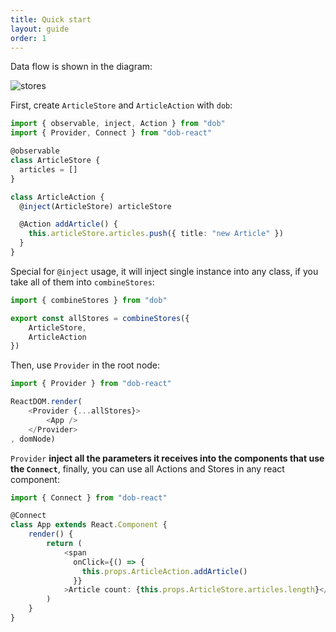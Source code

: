```yaml
---
title: Quick start
layout: guide
order: 1
---
```


Data flow is shown in the diagram:

![stores](https://camo.githubusercontent.com/12bad0e0f215b60f578f27e5c3c3c01ea8ad5f05/68747470733a2f2f696d672e616c6963646e2e636f6d2f7466732f544231657050506d6a6968534b4a6a793046655858624a747058612d3638372d3433352e706e67)

First, create `ArticleStore` and `ArticleAction` with `dob`:

```typescript
import { observable, inject, Action } from "dob"
import { Provider, Connect } from "dob-react"

@observable
class ArticleStore {
  articles = []
}

class ArticleAction {
  @inject(ArticleStore) articleStore

  @Action addArticle() {
    this.articleStore.articles.push({ title: "new Article" })
  }
}
```

Special for `@inject` usage, it will inject single instance into any class, if you take all of them into `combineStores`:

```typescript
import { combineStores } from "dob"

export const allStores = combineStores({
    ArticleStore,
    ArticleAction
})
```

Then, use `Provider` in the root node:

```typescript
import { Provider } from "dob-react"

ReactDOM.render(
    <Provider {...allStores}>
        <App />
    </Provider>
, domNode)
```

`Provider` **inject all the parameters it receives into the components that use the `Connect`**, finally, you can use all Actions and Stores in any react component:

```typescript
import { Connect } from "dob-react"

@Connect
class App extends React.Component {
    render() {
        return (
            <span
              onClick={() => {
                this.props.ArticleAction.addArticle()
              }}
            >Article count: {this.props.ArticleStore.articles.length}</span>
        )
    }
}
```
